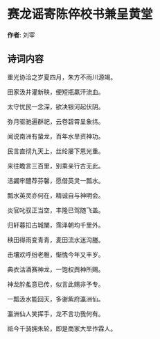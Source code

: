 # 赛龙谣寄陈倅校书兼呈黄堂

**作者**: 刘宰

## 诗词内容

重光协洽之岁夏四月，朱方不雨川源竭。

田家汲井灌新秧，绠短瓶羸汗流血。

太守忧民一念深，欲决银河起伏阴。

弥月驱驰遍群祀，云卷碧霄呈象纬。

闻说南洲有蛰龙，百年水旱资神功。

民言直彻九天上，丝纶屡下恩光重。

来往瞻言三百里，别乘亲行古无此。

洁蠲牢醴荐芬馨，愿借英灵一瓢水。

瓢水英灵亦何在，精诚自与神明会。

炎官叱驭正当空，丰隆已驾随飞盖。

归轩暮扣古城闉，霈泽朝均千里外。

秧田得雨变青青，麦田流水迷沟塍。

击壤欢呼纷老稚，惭愧今年又丰岁。

典衣沽酒赛神龙，一饱权舆神所赐。

神龙肸蚃意已传，似言此赐非予专。

一瓢汲水能回天，多谢紫府瀛洲仙。

瀛洲仙人笑挥手，龙不言功我何有。

祗今千骑拥朱轮，即是商家大旱作霖人。

